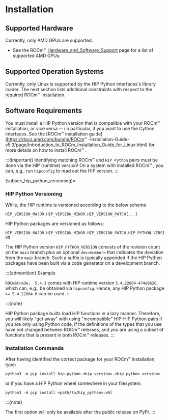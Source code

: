 <!-- MIT License
  -- 
  -- Copyright (c) 2023 Advanced Micro Devices, Inc.
  -- 
  -- Permission is hereby granted, free of charge, to any person obtaining a copy
  -- of this software and associated documentation files (the "Software"), to deal
  -- in the Software without restriction, including without limitation the rights
  -- to use, copy, modify, merge, publish, distribute, sublicense, and/or sell
  -- copies of the Software, and to permit persons to whom the Software is
  -- furnished to do so, subject to the following conditions:
  -- 
  -- The above copyright notice and this permission notice shall be included in all
  -- copies or substantial portions of the Software.
  -- 
  -- THE SOFTWARE IS PROVIDED "AS IS", WITHOUT WARRANTY OF ANY KIND, EXPRESS OR
  -- IMPLIED, INCLUDING BUT NOT LIMITED TO THE WARRANTIES OF MERCHANTABILITY,
  -- FITNESS FOR A PARTICULAR PURPOSE AND NONINFRINGEMENT. IN NO EVENT SHALL THE
  -- AUTHORS OR COPYRIGHT HOLDERS BE LIABLE FOR ANY CLAIM, DAMAGES OR OTHER
  -- LIABILITY, WHETHER IN AN ACTION OF CONTRACT, TORT OR OTHERWISE, ARISING FROM,
  -- OUT OF OR IN CONNECTION WITH THE SOFTWARE OR THE USE OR OTHER DEALINGS IN THE
  -- SOFTWARE.
  -->
# Installation

## Supported Hardware

Currently, only AMD GPUs are supported.

* See the ROCm&trade;   [Hardware_and_Software_Support](https://docs.amd.com/bundle/Hardware_and_Software_Reference_Guide/page/Hardware_and_Software_Support.html) page for a list of supported AMD GPUs.

## Supported Operation Systems

Currently, only Linux is supported by the HIP Python interfaces's library loader.
The next section lists additional constraints with respect to the required ROCm&trade;  installation.

## Software Requirements

You must install a HIP Python version that is compatible with your  ROCm&trade;  installation, or vice versa -- i
n particular, if you want to use the Cython interfaces.
See the [ROCm&trade;  installation guide](https://docs.amd.com/bundle/ROCm&trade; -Installation-Guide-v5.3/page/Introduction_to_ROCm_Installation_Guide_for_Linux.html)
for more details on how to install ROCm&trade; .

:::{important}
Identifying matching ROCm&trade;  and `HIP Python` pairs must be done via
the HIP (runtime) version! On a system with installed ROCm&trade; , you can, e.g., run
`hipconfig` to read out the HIP version.
:::

(subsec_hip_python_versioning)=
### HIP Python Versioning

While, the HIP runtime is versioned according to the below scheme

``HIP_VERSION_MAJOR.HIP_VERSION_MINOR.HIP_VERSION_PATCH[...]``

HIP Python packages are versioned as follows:

``HIP_VERSION_MAJOR.HIP_VERSION_MINOR.HIP_VERSION_PATCH.HIP_PYTHON_VERSION``

The HIP Python version ``HIP_PYTHON_VERSION`` consists of the revision count on
the ``main`` branch plus an optional ``dev<number>`` that indicates
the deviation from the ``main`` branch. Such a suffix is typically appended
if the HIP Python packages have been built via a code generator on a development branch.

:::{admonition} Example

``ROCm&trade;  5.4.3`` comes with HIP runtime version `5.4.22804-474e8620`, 
which can, e.g., be obtained via `hipconfig`. 
Hence, any HIP Python package `>= 5.4.22804.0` can be used.
:::

:::{note}

HIP Python package builts load HIP functions in a lazy manner.
Therefore, you will likely "get away" with using "incompatible" HIP-HIP Python pairs if you are only using Python code, 
if the definitions of the types that you use have not changed between ROCm&trade;  releases,
and you are using a subset of functions that is present in both ROCm&trade;  releases.
:::

### Installation Commands

After having identified the correct package for your ROCm&trade;  installation, type:

```shell
python3 -m pip install hip-python-<hip_version>.<hip_python_version>
```

or if you have a HIP Python wheel somewhere in your filesystem:

```shell
python3 -m pip install <path/to/hip_python>.whl
```

:::{note}

The first option will only be available after the public release on PyPI.
:::